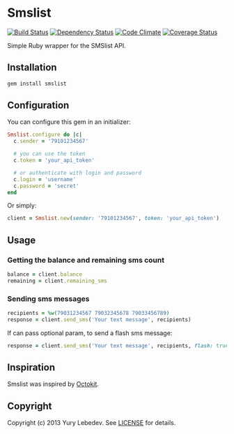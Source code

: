 # Smslist

[![Build Status](https://secure.travis-ci.org/lebedev-yury/smslist.png?branch=master)][travis]
[![Dependency Status](https://gemnasium.com/lebedev-yury/smslist.png?travis)][gemnasium]
[![Code Climate](https://codeclimate.com/github/lebedev-yury/smslist.png)][codeclimate]
[![Coverage Status](https://coveralls.io/repos/lebedev-yury/smslist/badge.png?branch=master)][coveralls]

[travis]: http://travis-ci.org/lebedev-yury/smslist
[gemnasium]: https://gemnasium.com/lebedev-yury/smslist
[codeclimate]: https://codeclimate.com/github/lebedev-yury/smslist
[coveralls]: https://coveralls.io/r/lebedev-yury/smslist

Simple Ruby wrapper for the SMSlist API.

## Installation

```ruby
gem install smslist
```

## Configuration

You can configure this gem in an initializer:

```ruby
Smslist.configure do |c|
  c.sender = '79101234567'

  # you can use the token
  c.token = 'your_api_token'

  # or authenticate with login and password
  c.login = 'username'
  c.password = 'secret'
end
```

Or simply:

```ruby
client = Smslist.new(sender: '79101234567', token: 'your_api_token')
```

## Usage

### Getting the balance and remaining sms count

```ruby
balance = client.balance
remaining = client.remaining_sms
```

### Sending sms messages

```ruby
recipients = %w(79031234567 79032345678 79033456789)
response = client.send_sms('Your text message', recipients)
```

If can pass optional param, to send a flash sms message:

```ruby
response = client.send_sms('Your text message', recipients, flash: true)
```

## Inspiration
Smslist was inspired by [Octokit][].

[octokit]: https://github.com/pengwynn/octokit

## Copyright
Copyright (c) 2013 Yury Lebedev.
See [LICENSE][] for details.

[license]: LICENSE.md